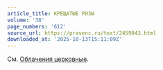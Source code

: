 ```yaml
---
article_title: КРЕЩАТЫЕ РИЗЫ
volume: '38'
page_numbers: '612'
source_url: https://pravenc.ru/text/2459043.html
downloaded_at: '2025-10-13T15:11:09Z'
---
```


Cм. [Облачения церковные](<https://pravenc.ru/text/Облачения церковные.html>).
